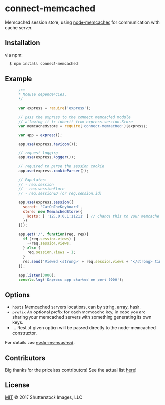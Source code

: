 # connect-memcached

  Memcached session store, using [node-memcached](http://github.com/3rd-Eden/node-memcached) for communication with cache server.

## Installation

  via npm:

      $ npm install connect-memcached

## Example
```javascript
      /**
      * Module dependencies.
      */

      var express = require('express');

      // pass the express to the connect memcached module
      // allowing it to inherit from express.session.Store
      var MemcachedStore = require('connect-memcached')(express);

      var app = express();

      app.use(express.favicon());

      // request logging
      app.use(express.logger());

      // required to parse the session cookie
      app.use(express.cookieParser());

      // Populates:
      // - req.session
      // - req.sessionStore
      // - req.sessionID (or req.session.id)

      app.use(express.session({
        secret: 'CatOnTheKeyboard',
        store: new MemcachedStore({
          hosts: [ '127.0.0.1:11211' ] // Change this to your memcache server(s). See Options for additional info.
        })
      }));

      app.get('/', function(req, res){
        if (req.session.views) {
          ++req.session.views;
        } else {
          req.session.views = 1;
        }
        res.send('Viewed <strong>' + req.session.views + '</strong> times.');
      });

      app.listen(3000);
      console.log('Express app started on port 3000');
```

## Options
- `hosts` Memcached servers locations, can by string, array, hash.
- `prefix` An optional prefix for each memcache key, in case you are sharing
           your memcached servers with something generating its own keys.
- ...     Rest of given option will be passed directly to the node-memcached constructor.

For details see [node-memcached](http://github.com/3rd-Eden/node-memcached).

## Contributors

Big thanks for the priceless contributors! See the actual list [here](https://github.com/balor/connect-memcached/graphs/contributors)!

## License

[MIT](LICENSE) © 2017 Shutterstock Images, LLC
